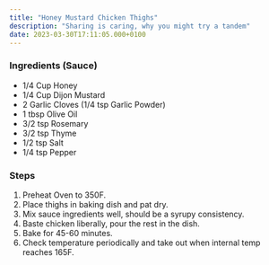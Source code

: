 ```yaml
---
title: "Honey Mustard Chicken Thighs"
description: "Sharing is caring, why you might try a tandem"
date: 2023-03-30T17:11:05.000+0100
---
```


### Ingredients (Sauce)

*   1/4 Cup Honey
*   1/4 Cup Dijon Mustard
*   2 Garlic Cloves (1/4 tsp Garlic Powder)
*   1 tbsp Olive Oil
*   3/2 tsp Rosemary
*   3/2 tsp Thyme
*   1/2 tsp Salt
*   1/4 tsp Pepper

### Steps

1.  Preheat Oven to 350F.
2.  Place thighs in baking dish and pat dry.
3.  Mix sauce ingredients well, should be a syrupy consistency.
4.  Baste chicken liberally, pour the rest in the dish.
5.  Bake for 45-60 minutes.
6.  Check temperature periodically and take out when internal temp reaches 165F.